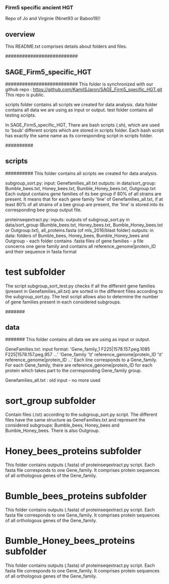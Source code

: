 ### Firm5 specific ancient HGT

Repo of Jo and Virginie (Ninet93 or Baboo19)! 


## overview
This README.txt comprises details about folders and files.


##########################
## SAGE_Firm5_specific_HGT
##########################
This folder is synchronized with our github repo : https://github.com/KamilSJaron/SAGE_Firm5_specific_HGT.git
This repo is public.

scripts folder contains all scripts we created for data analysis.
data folder contains all data we are using as input or output.
test folder contains all testing scripts.


In SAGE_Firm5_specific_HGT, There are bash scripts (.sh), which are used to 'bsub' different scripts which are stored in scripts folder.
Each bash script has exactly the same name as its corresponding script in scripts folder.


##########
## scripts
##########
This folder contains all scripts we created for data analysis.

subgroup_sort.py:
input: Genefamilies_all.txt
outputs: in data/sort_group:  Bumble_bees.txt, Honey_bees.txt, Bumble_Honey_bees.txt, Outgroup.txt
Each output contains gene families of its bee group if 80% of all strains are present.
It means that for each gene family 'line' of Genefamilies_all.txt, if at least 80% of all strains of a bee group are present, the 'line' is stored into its corresponding bee group output file.

proteinseqextract.py:
inputs: outputs of subgroup_sort.py in data/sort_group (Bumble_bees.txt, Honey_bees.txt, Bumble_Honey_bees.txt or Outgroup.txt), all_proteins.fasta (of mls_2016/blast folder) 
outputs: in data: folders of Bumble_bees, Honey_bees, Bumble_Honey_bees and Outgroup - each folder contains .fasta files of gene families - a file concerns one gene family and contains all reference_genome|protein_ID and their sequence in fasta format

# test subfolder
The script subgroup_sort_test.py checks if all the different gene families (present in Genefamilies_all.txt) are sorted in the different filies according to the subgroup_sort.py. The test script allows also to determine the number of gene families present in each considered subgroups.



#######
## data
#######
This folder contains all data we are using as input or output.

GeneFamilies.txt: input
format: 'Gene_family_1	F225|1578.157.peg.1085	F225|1578.157.peg.957 ...'
'Gene_family '\t' reference_genome|protein_ID '\t' reference_genome|protein_ID ...'
Each line corresponds to a Gene_family. For each Gene_family, there are reference_genome|protein_ID for each protein which takes part to the corresponding Gene_family group.

Genefamilies_all.txt : old input - no more used


# sort_group subfolder
Contain files (.txt) according to the subgroup_sort.py script. 
The different files have the same structure as GeneFamilies.txt and represent the considered subgroups: Bumble_bees, Honey_bees and Bumble_Honey_bees. There is also Outgroup. 

# Honey_bees_proteins subfolder
This folder contains outputs (.fasta) of proteinseqextract.py script. 
Each fasta file corresponds to one Gene_family. It comprises protein sequences of all orthologous genes of the Gene_family. 

# Bumble_bees_proteins subfolder
This folder contains outputs (.fasta) of proteinseqextract.py script. 
Each fasta file corresponds to one Gene_family. It comprises protein sequences of all orthologous genes of the Gene_family.

# Bumble_Honey_bees_proteins subfolder
This folder contains outputs (.fasta) of proteinseqextract.py script.
Each fasta file corresponds to one Gene_family. It comprises protein sequences of all orthologous genes of the Gene_family.



